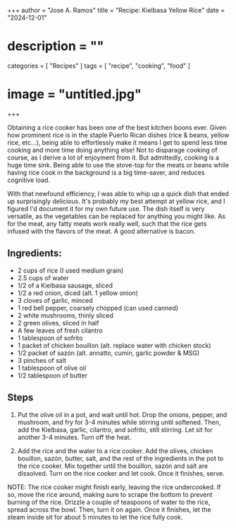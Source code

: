+++
author = "Jose A. Ramos"
title = "Recipe: Kielbasa Yellow Rice"
date = "2024-12-01"
# description = ""
categories = [
    "Recipes"
]
tags = [
    "recipe", "cooking", "food"
]
# image = "untitled.jpg"
+++

Obtaining a rice cooker has been one of the best kitchen boons ever. Given how prominent rice is in the staple Puerto Rican dishes (rice & beans, yellow rice, etc...), being able to effortlessly make it means I get to spend less time cooking and more time doing anything else! Not to disparage cooking of course, as I derive a lot of enjoyment from it. But admittedly, cooking is a huge time sink. Being able to use the stove-top for the meats or beans while having rice cook in the background is a big time-saver, and reduces cognitive load.

With that newfound efficiency, I was able to whip up a quick dish that ended up surprisingly delicious. It's probably my best attempt at yellow rice, and I figured I'd document it for my own future use. The dish itself is very versatile, as the vegetables can be replaced for anything you might like. As for the meat, any fatty meats work really well, such that the rice gets infused with the flavors of the meat. A good alternative is bacon.

## Ingredients:

- 2 cups of rice (I used medium grain)
- 2.5 cups of water
- 1/2 of a Kielbasa sausage, sliced
- 1/2 a red onion, diced (alt. 1 yellow onion)
- 3 cloves of garlic, minced
- 1 red bell pepper, coarsely chopped (can used canned)
- 2 white mushrooms, thinly sliced
- 2 green olives, sliced in half
- A few leaves of fresh cilantro
- 1 tablespoon of sofrito
- 1 packet of chicken bouillon (alt. replace water with chicken stock)
- 1/2 packet of sazón (alt. annatto, cumin, garlic powder & MSG)
- 3 pinches of salt
- 1 tablespoon of olive oil
- 1/2 tablespoon of butter

## Steps

1) Put the olive oil in a pot, and wait until hot. Drop the onions, pepper, and mushroom, and fry for 3-4 minutes while stirring until softened. Then, add the Kielbasa, garlic, cilantro, and sofrito, still stirring. Let sit for another 3-4 minutes. Turn off the heat.

2) Add the rice and the water to a rice cooker. Add the olives, chicken bouillon, sazón, butter, salt, and the rest of the ingredients in the pot to the rice cooker. Mix together until the bouillon, sazón and salt are dissolved. Turn on the rice cooker and let cook. Once it finishes, serve.

NOTE: The rice cooker might finish early, leaving the rice undercooked. If so, move the rice around, making sure to scrape the bottom to prevent burning of the rice. Drizzle a couple of teaspoons of water to the rice, spread across the bowl. Then, turn it on again. Once it finishes, let the steam inside sit for about 5 minutes to let the rice fully cook.